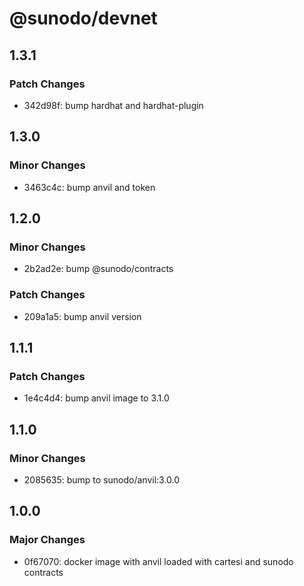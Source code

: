 # @sunodo/devnet

## 1.3.1

### Patch Changes

- 342d98f: bump hardhat and hardhat-plugin

## 1.3.0

### Minor Changes

- 3463c4c: bump anvil and token

## 1.2.0

### Minor Changes

- 2b2ad2e: bump @sunodo/contracts

### Patch Changes

- 209a1a5: bump anvil version

## 1.1.1

### Patch Changes

- 1e4c4d4: bump anvil image to 3.1.0

## 1.1.0

### Minor Changes

- 2085635: bump to sunodo/anvil:3.0.0

## 1.0.0

### Major Changes

- 0f67070: docker image with anvil loaded with cartesi and sunodo contracts
